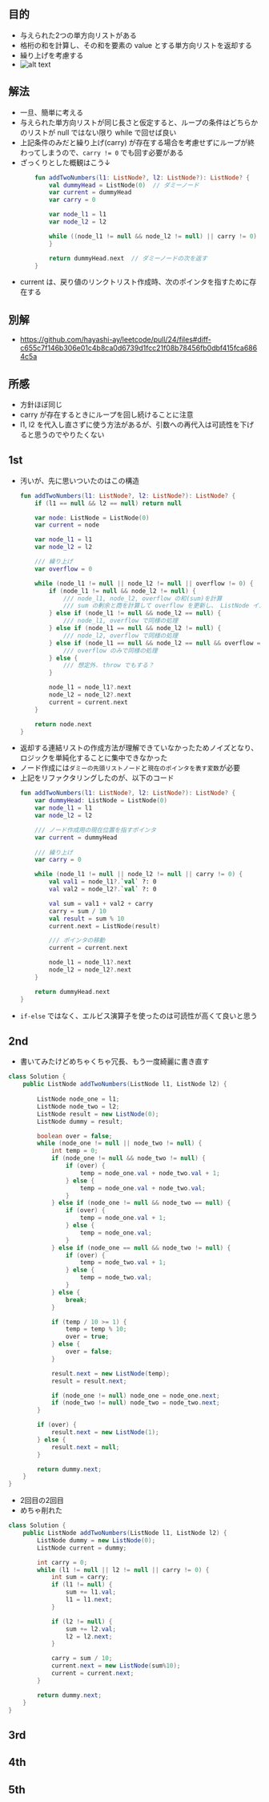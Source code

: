 ## 目的
- 与えられた2つの単方向リストがある
- 格桁の和を計算し、その和を要素の value とする単方向リストを返却する
- 繰り上げを考慮する　
- ![alt text](image.png)

## 解法
- 一旦、簡単に考える
- 与えられた単方向リストが同じ長さと仮定すると、ループの条件はどちらかのリストが null ではない限り while で回せば良い
- 上記条件のみだと繰り上げ(carry) が存在する場合を考慮せずにループが終わってしまうので、`carry != 0` でも回す必要がある
- ざっくりとした概観はこう↓
    ```kotlin
        fun addTwoNumbers(l1: ListNode?, l2: ListNode?): ListNode? {
            val dummyHead = ListNode(0)  // ダミーノード
            var current = dummyHead
            var carry = 0

            var node_l1 = l1
            var node_l2 = l2

            while ((node_l1 != null && node_l2 != null) || carry != 0) {
            }

            return dummyHead.next  // ダミーノードの次を返す
        }
    ```
- current は、戻り値のリンクトリスト作成時、次のポインタを指すために存在する

## 別解
- https://github.com/hayashi-ay/leetcode/pull/24/files#diff-c655c7f146b306e01c4b8ca0d6739d1fcc21f08b78456fb0dbf415fca6864c5a

## 所感
- 方針ほぼ同じ
- carry が存在するときにループを回し続けることに注意
- l1, l2 を代入し直さずに使う方法があるが、引数への再代入は可読性を下げると思うのでやりたくない

## 1st
- 汚いが、先に思いついたのはこの構造
    ```kotlin
    fun addTwoNumbers(l1: ListNode?, l2: ListNode?): ListNode? {
        if (l1 == null && l2 == null) return null

        var node: ListNode = ListNode(0)
        var current = node

        var node_l1 = l1
        var node_l2 = l2

        /// 繰り上げ
        var overflow = 0

        while (node_l1 != null || node_l2 != null || overflow != 0) {
            if (node_l1 != null && node_l2 != null) {
                /// node_l1, node_l2, overflow の和(sum)を計算
                /// sum の剰余と商を計算して overflow を更新し、 ListNode インスタンスを作成
            } else if (node_l1 != null && node_l2 == null) {
                /// node_l1, overflow で同様の処理
            } else if (node_l1 == null && node_l2 != null) {
                /// node_l2, overflow で同様の処理
            } else if (node_l1 == null && node_l2 == null && overflow == 1) {
                /// overflow のみで同様の処理
            } else {
                /// 想定外. throw でもする？
            }

            node_l1 = node_l1?.next
            node_l2 = node_l2?.next
            current = current.next
        }

        return node.next
    }
    ```
- 返却する連結リストの作成方法が理解できていなかったためノイズとなり、ロジックを単純化することに集中できなかった
- ノード作成には`ダミーの先頭リストノード`と`現在のポインタを表す変数`が必要
- 上記をリファクタリングしたのが、以下のコード
    ```kotlin
    fun addTwoNumbers(l1: ListNode?, l2: ListNode?): ListNode? {
        var dummyHead: ListNode = ListNode(0)
        var node_l1 = l1
        var node_l2 = l2

        /// ノード作成用の現在位置を指すポインタ
        var current = dummyHead
        
        /// 繰り上げ
        var carry = 0

        while (node_l1 != null || node_l2 != null || carry != 0) {
            val val1 = node_l1?.`val` ?: 0
            val val2 = node_l2?.`val` ?: 0

            val sum = val1 + val2 + carry
            carry = sum / 10
            val result = sum % 10
            current.next = ListNode(result)

            /// ポインタの移動
            current = current.next

            node_l1 = node_l1?.next
            node_l2 = node_l2?.next
        }

        return dummyHead.next
    }
    ```
- `if-else` ではなく、エルビス演算子を使ったのは可読性が高くて良いと思う

## 2nd
- 書いてみたけどめちゃくちゃ冗長、もう一度綺麗に書き直す
```java
class Solution {
    public ListNode addTwoNumbers(ListNode l1, ListNode l2) {
        
        ListNode node_one = l1;
        ListNode node_two = l2;
        ListNode result = new ListNode(0);
        ListNode dummy = result;

        boolean over = false;
        while (node_one != null || node_two != null) {
            int temp = 0;
            if (node_one != null && node_two != null) {
                if (over) {
                    temp = node_one.val + node_two.val + 1;
                } else {
                    temp = node_one.val + node_two.val;
                }
            } else if (node_one != null && node_two == null) {
                if (over) {
                    temp = node_one.val + 1;
                } else {
                    temp = node_one.val;
                }            
            } else if (node_one == null && node_two != null) {
                if (over) {
                    temp = node_two.val + 1;
                } else {
                    temp = node_two.val;
                }              
            } else {
                break;
            }

            if (temp / 10 >= 1) {
                temp = temp % 10;
                over = true;
            } else {
                over = false;
            }

            result.next = new ListNode(temp);
            result = result.next;

            if (node_one != null) node_one = node_one.next;
            if (node_two != null) node_two = node_two.next;
        }

        if (over) {
            result.next = new ListNode(1);
        } else {
            result.next = null;
        }

        return dummy.next;
    }
}
```
- 2回目の2回目
- めちゃ削れた
```java
class Solution {
    public ListNode addTwoNumbers(ListNode l1, ListNode l2) {
        ListNode dummy = new ListNode(0);
        ListNode current = dummy;

        int carry = 0;
        while (l1 != null || l2 != null || carry != 0) {
            int sum = carry;
            if (l1 != null) {
                sum += l1.val; 
                l1 = l1.next;
            }

            if (l2 != null) {
                sum += l2.val;
                l2 = l2.next;
            }

            carry = sum / 10;
            current.next = new ListNode(sum%10);
            current = current.next;
        }

        return dummy.next;
    }
}
```

## 3rd

## 4th

## 5th
